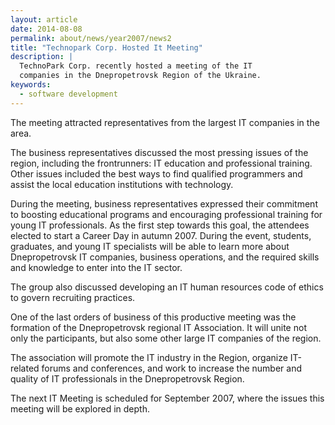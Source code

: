 ```yaml
---
layout: article
date: 2014-08-08
permalink: about/news/year2007/news2
title: "Technopark Corp. Hosted It Meeting"
description: |
  TechnoPark Corp. recently hosted a meeting of the IT
  companies in the Dnepropetrovsk Region of the Ukraine.
keywords:
  - software development
---
```


The meeting attracted representatives from the largest IT companies in the area.

The business representatives discussed the most pressing issues of the region, including the 
frontrunners: IT education and professional training. Other issues included the best ways to find 
qualified programmers and assist the local education institutions with technology.

During the meeting, business representatives expressed their commitment to boosting educational 
programs and encouraging professional training for young IT professionals. As the first step towards 
this goal, the attendees elected to start a Career Day in autumn 2007. During the event, students, 
graduates, and young IT specialists will be able to learn more about Dnepropetrovsk IT companies, 
business operations, and the required skills and knowledge to enter into the IT sector.

The group also discussed developing an IT human resources code of ethics to govern recruiting practices.

One of the last orders of business of this productive meeting was the formation of the 
Dnepropetrovsk regional IT Association. It will unite not only the participants, but also some other 
large IT companies of the region.

The association will promote the IT industry in the Region, organize IT-related forums and 
conferences, and work to increase the number and quality of IT professionals in the Dnepropetrovsk Region.

The next IT Meeting is scheduled for September 2007, where the issues this meeting will be explored 
in depth.
